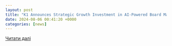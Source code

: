 ```yaml
---
layout: post
title: "K1 Announces Strategic Growth Investment in AI-Powered Board Management Software Platform, Board Intelligence"
date: 2024-08-06 00:41:20 +0000
categories: [news]
---
```


[Читати далі](https://www.prnewswire.com/news-releases/k1-announces-strategic-growth-investment-in-ai-powered-board-management-software-platform-board-intelligence-302214909.html)
